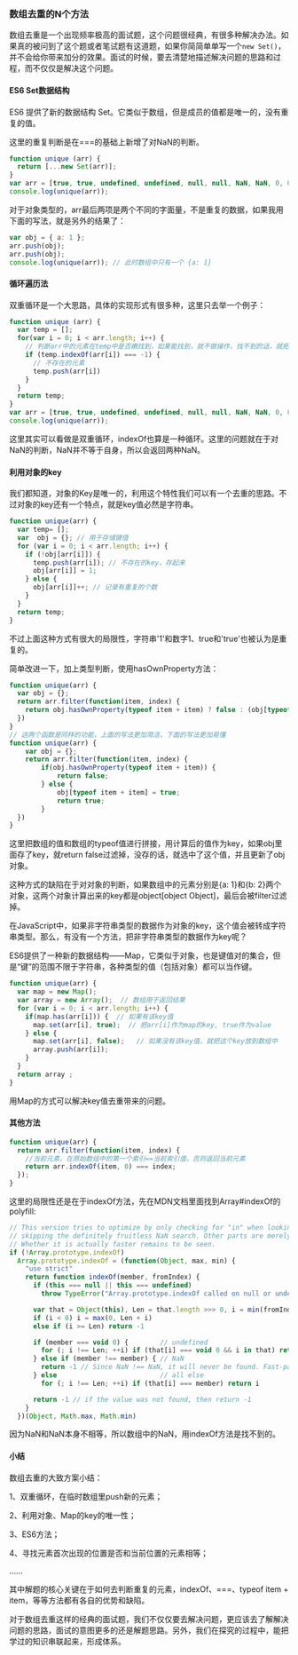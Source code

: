 ### 数组去重的N个方法

数组去重是一个出现频率极高的面试题，这个问题很经典，有很多种解决办法。如果真的被问到了这个题或者笔试题有这道题，如果你简简单单写一个`new Set()`，并不会给你带来加分的效果。面试的时候，要去清楚地描述解决问题的思路和过程，而不仅仅是解决这个问题。

#### ES6 Set数据结构

ES6 提供了新的数据结构 Set。它类似于数组，但是成员的值都是唯一的，没有重复的值。

这里的重复判断是在===的基础上新增了对NaN的判断。

```js
function unique (arr) {
  return [...new Set(arr)];
}
var arr = [true, true, undefined, undefined, null, null, NaN, NaN, 0, 0, 'a', 'a', {}, {}];
console.log(unique(arr));
```

对于对象类型的，arr最后两项是两个不同的字面量，不是重复的数据，如果我用下面的写法，就是另外的结果了：

```js
var obj = { a: 1 };
arr.push(obj);
arr.push(obj);
console.log(unique(arr)); // 此时数组中只有一个 {a: 1}
```

#### 循环遍历法

双重循环是一个大思路，具体的实现形式有很多种，这里只去举一个例子：

```js
function unique (arr) {
  var temp = [];
  for(var i = 0; i < arr.length; i++) {
    // 判断arr中的元素在temp中是否嫩找到，如果能找到，就不做操作，找不到的话，就把这个元素push到temp中
    if (temp.indexOf(arr[i]) === -1) {
      // 不存在的元素
      temp.push(arr[i])
    }
  }
  return temp;
}
var arr = [true, true, undefined, undefined, null, null, NaN, NaN, 0, 0, 'a', 'a', {}, {}];
console.log(unique(arr));
```

这里其实可以看做是双重循环，indexOf也算是一种循环。这里的问题就在于对NaN的判断，NaN并不等于自身，所以会返回两种NaN。

#### 利用对象的key

我们都知道，对象的Key是唯一的，利用这个特性我们可以有一个去重的思路。不过对象的key还有一个特点，就是key值必然是字符串。

```js
function unique(arr) {
  var temp= [];
  var  obj = {}; // 用于存储键值
  for (var i = 0; i < arr.length; i++) {
    if (!obj[arr[i]]) {
      temp.push(arr[i]); // 不存在的key，存起来
      obj[arr[i]] = 1;
    } else {
      obj[arr[i]]++; // 记录有重复的个数
    }
  }
  return temp;
}
```

不过上面这种方式有很大的局限性，字符串'1'和数字1、true和'true'也被认为是重复的。

简单改进一下，加上类型判断，使用hasOwnProperty方法：

```js
function unique(arr) {
  var obj = {};
  return arr.filter(function(item, index) {
    return obj.hasOwnProperty(typeof item + item) ? false : (obj[typeof item + item] = true)
  })
}
// 这两个函数是同样的功能，上面的写法更加简洁，下面的写法更加易懂
function unique(arr) {
	var obj = {};
	return arr.filter(function(item, index) {
		if(obj.hasOwnProperty(typeof item + item)) {
			return false;
		} else {
			obj[typeof item + item] = true;
			return true;
		}
  })
}
```
这里把数组的值和数组的typeof值进行拼接，用计算后的值作为key，如果obj里面存了key，就return false过滤掉，没存的话，就选中了这个值，并且更新了obj对象。

这种方式的缺陷在于对对象的判断，如果数组中的元素分别是{a: 1}和{b: 2}两个对象，这两个对象计算出来的key都是object[object Object]，最后会被filter过滤掉。

在JavaScript中，如果非字符串类型的数据作为对象的key，这个值会被转成字符串类型。那么，有没有一个方法，把非字符串类型的数据作为key呢？

ES6提供了一种新的数据结构——Map，它类似于对象，也是键值对的集合，但是“键”的范围不限于字符串，各种类型的值（包括对象）都可以当作键。

```js
function unique(arr) {
  var map = new Map();
  var array = new Array();  // 数组用于返回结果
  for (var i = 0; i < arr.length; i++) {
    if(map.has(arr[i])) {  // 如果有该key值
      map.set(arr[i], true);  // 把arr[i]作为map的key, true作为value
    } else { 
      map.set(arr[i], false);   // 如果没有该key值，就把这个key放到数组中
      array.push(arr[i]);
    }
  } 
  return array ;
}
```

用Map的方式可以解决key值去重带来的问题。

#### 其他方法

```js
function unique(arr) {
  return arr.filter(function(item, index) {
    //当前元素，在原始数组中的第一个索引==当前索引值，否则返回当前元素
    return arr.indexOf(item, 0) === index;
  });
}
```

这里的局限性还是在于indexOf方法，先在MDN文档里面找到Array#indexOf的polyfill:

```js
// This version tries to optimize by only checking for "in" when looking for undefined and
// skipping the definitely fruitless NaN search. Other parts are merely cosmetic conciseness.
// Whether it is actually faster remains to be seen.
if (!Array.prototype.indexOf)
  Array.prototype.indexOf = (function(Object, max, min) {
    "use strict"
    return function indexOf(member, fromIndex) {
      if (this === null || this === undefined)
        throw TypeError("Array.prototype.indexOf called on null or undefined")

      var that = Object(this), Len = that.length >>> 0, i = min(fromIndex | 0, Len)
      if (i < 0) i = max(0, Len + i)
      else if (i >= Len) return -1

      if (member === void 0) {        // undefined
        for (; i !== Len; ++i) if (that[i] === void 0 && i in that) return i
      } else if (member !== member) { // NaN
        return -1 // Since NaN !== NaN, it will never be found. Fast-path it.
      } else                          // all else
        for (; i !== Len; ++i) if (that[i] === member) return i 

      return -1 // if the value was not found, then return -1
    }
  })(Object, Math.max, Math.min)
```

因为NaN和NaN本身不相等，所以数组中的NaN，用indexOf方法是找不到的。

#### 小结

数组去重的大致方案小结：

1、双重循环，在临时数组里push新的元素；

2、利用对象、Map的key的唯一性；

3、ES6方法；

4、寻找元素首次出现的位置是否和当前位置的元素相等；

……

其中解题的核心关键在于如何去判断重复的元素，indexOf、===、typeof item + item，等等方法都有各自的优势和缺陷。

对于数组去重这样的经典的面试题，我们不仅仅要去解决问题，更应该去了解解决问题的思路，面试的意图更多的还是解题思路。另外，我们在探究的过程中，能把学过的知识串联起来，形成体系。
